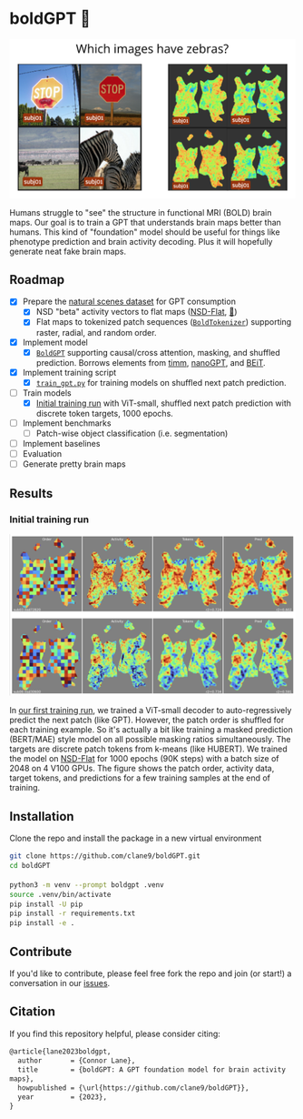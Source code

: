 # boldGPT 🧠

![boldGPT](.github/images/boldgpt.png)

Humans struggle to "see" the structure in functional MRI (BOLD) brain maps. Our goal is to train a GPT that understands brain maps better than humans. This kind of "foundation" model should be useful for things like phenotype prediction and brain activity decoding. Plus it will hopefully generate neat fake brain maps.

## Roadmap

- [x] Prepare the [natural scenes dataset](https://naturalscenesdataset.org/) for GPT consumption
  - [x] NSD "beta" activity vectors to flat maps ([NSD-Flat](nsd_flat), [🤗](https://huggingface.co/datasets/clane9/NSD-Flat))
  - [x] Flat maps to tokenized patch sequences ([`BoldTokenizer`](boldgpt/tokenizer.py)) supporting raster, radial, and random order.
- [x] Implement model
  - [x] [`BoldGPT`](boldgpt/model.py) supporting causal/cross attention, masking, and shuffled prediction. Borrows elements from [timm](https://github.com/huggingface/pytorch-image-models/blob/main/timm/models/vision_transformer.py), [nanoGPT](https://github.com/karpathy/nanoGPT), and [BEiT](https://github.com/microsoft/unilm/blob/master/beit/modeling_pretrain.py).
- [x] Implement training script
  - [x] [`train_gpt.py`](scripts/train_gpt.py) for training models on shuffled next patch prediction.
- [ ] Train models
  - [x] [Initial training run](jobs/train_boldgpt_01) with ViT-small, shuffled next patch prediction with discrete token targets, 1000 epochs.
- [ ] Implement benchmarks
  - [ ] Patch-wise object classification (i.e. segmentation)
- [ ] Implement baselines
- [ ] Evaluation
- [ ] Generate pretty brain maps

## Results

### Initial training run

![Train examples](.github/images/230914153355-numerous-horse_train_examples_89999.png)

In [our first training run](jobs/train_boldgpt_01), we trained a ViT-small decoder to auto-regressively predict the next patch (like GPT). However, the patch order is shuffled for each training example. So it's actually a bit like training a masked prediction (BERT/MAE) style model on all possible masking ratios simultaneously. The targets are discrete patch tokens from k-means (like HUBERT). We trained the model on [NSD-Flat](https://huggingface.co/datasets/clane9/NSD-Flat) for 1000 epochs (90K steps) with a batch size of 2048 on 4 V100 GPUs. The figure shows the patch order, activity data, target tokens, and predictions for a few training samples at the end of training.

## Installation

Clone the repo and install the package in a new virtual environment

```bash
git clone https://github.com/clane9/boldGPT.git
cd boldGPT

python3 -m venv --prompt boldgpt .venv
source .venv/bin/activate
pip install -U pip
pip install -r requirements.txt
pip install -e .
```

## Contribute

If you'd like to contribute, please feel free fork the repo and join (or start!) a conversation in our [issues](https://github.com/clane9/boldGPT/issues).

## Citation

If you find this repository helpful, please consider citing:

```
@article{lane2023boldgpt,
  author       = {Connor Lane},
  title        = {boldGPT: A GPT foundation model for brain activity maps},
  howpublished = {\url{https://github.com/clane9/boldGPT}},
  year         = {2023},
}
```
